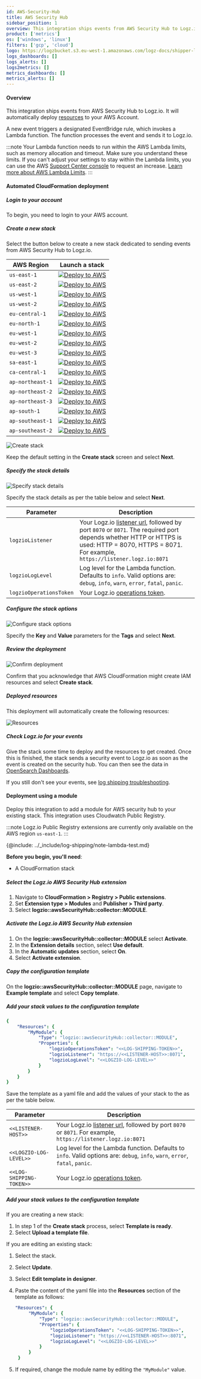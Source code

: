 ```yaml
---
id: AWS-Security-Hub
title: AWS Security Hub
sidebar_position: 1
overview: This integration ships events from AWS Security Hub to Logz.io. It will automatically deploy resources to your AWS Account.
product: ['metrics']
os: ['windows', 'linux']
filters: ['gcp', 'cloud']
logo: https://logzbucket.s3.eu-west-1.amazonaws.com/logz-docs/shipper-logos/aws.svg
logs_dashboards: []
logs_alerts: []
logs2metrics: []
metrics_dashboards: []
metrics_alerts: []
---
```


 
#### Overview

This integration ships events from AWS Security Hub to Logz.io. It will automatically deploy [resources](#resources) to your AWS Account.

A new event triggers a designated EventBridge rule, which invokes a Lambda function. The function processes the event and sends it to Logz.io.

:::note
Your Lambda function needs to run within the AWS Lambda limits, such as memory allocation and timeout. Make sure you understand these limits. If you can't adjust your settings to stay within the Lambda limits, you can use the AWS [Support Center console](https://console.aws.amazon.com/support/v1#/case/create?issueType=service-limit-increase) to request an increase. [Learn more about AWS Lambda Limits](https://docs.aws.amazon.com/lambda/latest/dg/limits.html).
:::
 

  

#### Automated CloudFormation deployment

 

##### Login to your account

To begin, you need to login to your AWS account.

##### Create a new stack

Select the button below to create a new stack dedicated to sending events from AWS Security Hub to Logz.io.

| AWS Region | Launch a stack |
| --- | --- |
| `us-east-1` | [![Deploy to AWS](https://dytvr9ot2sszz.cloudfront.net/logz-docs/lights/LightS-button.png)](https://console.aws.amazon.com/cloudformation/home?region=us-east-1#/stacks/new?stackName=logzio-security-hub-collector&templateURL=https://logzio-aws-integrations-us-east-1.s3.amazonaws.com/aws-security-hub-collector/0.0.1/template.yaml) |
| `us-east-2` | [![Deploy to AWS](https://dytvr9ot2sszz.cloudfront.net/logz-docs/lights/LightS-button.png)](https://console.aws.amazon.com/cloudformation/home?region=us-east-2#/stacks/new?stackName=logzio-security-hub-collector&templateURL=https://logzio-aws-integrations-us-east-2.s3.amazonaws.com/aws-security-hub-collector/0.0.1/template.yaml) |
| `us-west-1` | [![Deploy to AWS](https://dytvr9ot2sszz.cloudfront.net/logz-docs/lights/LightS-button.png)](https://console.aws.amazon.com/cloudformation/home?region=us-west-1#/stacks/new?stackName=logzio-security-hub-collector&templateURL=https://logzio-aws-integrations-us-west-1.s3.amazonaws.com/aws-security-hub-collector/0.0.1/template.yaml) |
| `us-west-2` | [![Deploy to AWS](https://dytvr9ot2sszz.cloudfront.net/logz-docs/lights/LightS-button.png)](https://console.aws.amazon.com/cloudformation/home?region=us-west-2#/stacks/new?stackName=logzio-security-hub-collector&templateURL=https://logzio-aws-integrations-us-west-2.s3.amazonaws.com/aws-security-hub-collector/0.0.1/template.yaml) |
| `eu-central-1` | [![Deploy to AWS](https://dytvr9ot2sszz.cloudfront.net/logz-docs/lights/LightS-button.png)](https://console.aws.amazon.com/cloudformation/home?region=eu-central-1#/stacks/new?stackName=logzio-security-hub-collector&templateURL=https://logzio-aws-integrations-eu-central-1.s3.amazonaws.com/aws-security-hub-collector/0.0.1/template.yaml) |
| `eu-north-1` | [![Deploy to AWS](https://dytvr9ot2sszz.cloudfront.net/logz-docs/lights/LightS-button.png)](https://console.aws.amazon.com/cloudformation/home?region=eu-north-1#/stacks/new?stackName=logzio-security-hub-collector&templateURL=https://logzio-aws-integrations-eu-north-1.s3.amazonaws.com/aws-security-hub-collector/0.0.1/template.yaml) |
| `eu-west-1` | [![Deploy to AWS](https://dytvr9ot2sszz.cloudfront.net/logz-docs/lights/LightS-button.png)](https://console.aws.amazon.com/cloudformation/home?region=eu-west-1#/stacks/new?stackName=logzio-security-hub-collector&templateURL=https://logzio-aws-integrations-eu-west-1.s3.amazonaws.com/aws-security-hub-collector/0.0.1/template.yaml) |
| `eu-west-2` | [![Deploy to AWS](https://dytvr9ot2sszz.cloudfront.net/logz-docs/lights/LightS-button.png)](https://console.aws.amazon.com/cloudformation/home?region=eu-west-2#/stacks/new?stackName=logzio-security-hub-collector&templateURL=https://logzio-aws-integrations-eu-west-2.s3.amazonaws.com/aws-security-hub-collector/0.0.1/template.yaml) |
| `eu-west-3` | [![Deploy to AWS](https://dytvr9ot2sszz.cloudfront.net/logz-docs/lights/LightS-button.png)](https://console.aws.amazon.com/cloudformation/home?region=eu-west-3#/stacks/new?stackName=logzio-security-hub-collector&templateURL=https://logzio-aws-integrations-eu-west-3.s3.amazonaws.com/aws-security-hub-collector/0.0.1/template.yaml) |
| `sa-east-1` | [![Deploy to AWS](https://dytvr9ot2sszz.cloudfront.net/logz-docs/lights/LightS-button.png)](https://console.aws.amazon.com/cloudformation/home?region=sa-east-1#/stacks/new?stackName=logzio-security-hub-collector&templateURL=https://logzio-aws-integrations-sa-east-1.s3.amazonaws.com/aws-security-hub-collector/0.0.1/template.yaml) |
| `ca-central-1` | [![Deploy to AWS](https://dytvr9ot2sszz.cloudfront.net/logz-docs/lights/LightS-button.png)](https://console.aws.amazon.com/cloudformation/home?region=ca-central-1#/stacks/new?stackName=logzio-security-hub-collector&templateURL=https://logzio-aws-integrations-ca-central-1.s3.amazonaws.com/aws-security-hub-collector/0.0.1/template.yaml) |
| `ap-northeast-1` | [![Deploy to AWS](https://dytvr9ot2sszz.cloudfront.net/logz-docs/lights/LightS-button.png)](https://console.aws.amazon.com/cloudformation/home?region=ap-northeast-1#/stacks/new?stackName=logzio-security-hub-collector&templateURL=https://logzio-aws-integrations-ap-northeast-1.s3.amazonaws.com/aws-security-hub-collector/0.0.1/template.yaml) |
| `ap-northeast-2` | [![Deploy to AWS](https://dytvr9ot2sszz.cloudfront.net/logz-docs/lights/LightS-button.png)](https://console.aws.amazon.com/cloudformation/home?region=ap-northeast-2#/stacks/new?stackName=logzio-security-hub-collector&templateURL=https://logzio-aws-integrations-ap-northeast-2.s3.amazonaws.com/aws-security-hub-collector/0.0.1/template.yaml) |
| `ap-northeast-3` | [![Deploy to AWS](https://dytvr9ot2sszz.cloudfront.net/logz-docs/lights/LightS-button.png)](https://console.aws.amazon.com/cloudformation/home?region=ap-northeast-3#/stacks/new?stackName=logzio-security-hub-collector&templateURL=https://logzio-aws-integrations-ap-northeast-3.s3.amazonaws.com/aws-security-hub-collector/0.0.1/template.yaml) |
| `ap-south-1` | [![Deploy to AWS](https://dytvr9ot2sszz.cloudfront.net/logz-docs/lights/LightS-button.png)](https://console.aws.amazon.com/cloudformation/home?region=ap-south-1#/stacks/new?stackName=logzio-security-hub-collector&templateURL=https://logzio-aws-integrations-ap-south-1.s3.amazonaws.com/aws-security-hub-collector/0.0.1/template.yaml) |
| `ap-southeast-1` | [![Deploy to AWS](https://dytvr9ot2sszz.cloudfront.net/logz-docs/lights/LightS-button.png)](https://console.aws.amazon.com/cloudformation/home?region=ap-southeast-1#/stacks/new?stackName=logzio-security-hub-collector&templateURL=https://logzio-aws-integrations-ap-southeast-1.s3.amazonaws.com/aws-security-hub-collector/0.0.1/template.yaml) |
| `ap-southeast-2` | [![Deploy to AWS](https://dytvr9ot2sszz.cloudfront.net/logz-docs/lights/LightS-button.png)](https://console.aws.amazon.com/cloudformation/home?region=ap-southeast-2#/stacks/new?stackName=logzio-security-hub-collector&templateURL=https://logzio-aws-integrations-ap-southeast-2.s3.amazonaws.com/aws-security-hub-collector/0.0.1/template.yaml) |

![Create stack](https://dytvr9ot2sszz.cloudfront.net/logz-docs/aws/security-hub-step1.png)

Keep the default setting in the **Create stack** screen and select **Next**.

##### Specify the stack details

![Specify stack details](https://dytvr9ot2sszz.cloudfront.net/logz-docs/aws/security-hub-step2.png)

Specify the stack details as per the table below and select **Next**.


| Parameter | Description |
| --- | --- |
| `logzioListener` | Your Logz.io [listener url](https://docs.logz.io/user-guide/accounts/account-region.html), followed by port `8070` or `8071`. The required port depends whether HTTP or HTTPS is used: HTTP = 8070, HTTPS = 8071. For example, `https://listener.logz.io:8071` |
| `logzioLogLevel` | Log level for the Lambda function. Defaults to `info`. Valid options are: `debug`, `info`, `warn`, `error`, `fatal`, `panic`. |
| `logzioOperationsToken` | Your Logz.io [operations token](https://app.logz.io/#/dashboard/settings/general). |

##### Configure the stack options

![Configure stack options](https://dytvr9ot2sszz.cloudfront.net/logz-docs/aws/security-hub-step3.png)

Specify the **Key** and **Value** parameters for the **Tags** and select **Next**.

##### Review the deployment

![Confirm deployment](https://dytvr9ot2sszz.cloudfront.net/logz-docs/aws/security-hub-step4b.png)

Confirm that you acknowledge that AWS CloudFormation might create IAM resources and select **Create stack**.

 
##### Deployed resources

This deployment will automatically create the following resources:

![Resources](https://dytvr9ot2sszz.cloudfront.net/logz-docs/aws/resources-security-hub.png)


##### Check Logz.io for your events

Give the stack some time to deploy and the resources to get created. Once this is finished, the stack sends a security event to Logz.io as soon as the event is created on the security hub. You can then see the data in [OpenSearch Dashboards](https://app.logz.io/#/dashboard/osd).

If you still don't see your events, see [log shipping troubleshooting]({{site.baseurl}}/user-guide/log-shipping/log-shipping-troubleshooting.html).

 

  

#### Deployment using a module
  
Deploy this integration to add a module for AWS security hub to your existing stack. This integration uses Cloudwatch Public Registry.

:::note
Logz.io Public Registry extensions are currently only available on the AWS region `us-east-1`.
:::
 

{@include: ../_include/log-shipping/note-lambda-test.md}

**Before you begin, you'll need**:

* A CloudFormation stack

 

##### Select the Logz.io AWS Security Hub extension

1. Navigate to **CloudFormation > Registry > Public extensions**.
2. Set **Extension type > Modules** and **Publisher > Third party**.
3. Select **logzio::awsSecurityHub::collector::MODULE**.


##### Activate the Logz.io AWS Security Hub extension

1. On the **logzio::awsSecurityHub::collector::MODULE** select **Activate**.
2. In the **Extension details** section, select **Use default**.
3. In the **Automatic updates** section, select **On**.
4. Select **Activate extension**.

##### Copy the configuration template

On the **logzio::awsSecurityHub::collector::MODULE** page, navigate to **Example template** and select **Copy template**.

##### Add your stack values to the configuration template

```yaml
{
    "Resources": {
        "MyModule": {
            "Type": "logzio::awsSecurityHub::collector::MODULE",
            "Properties": {
                "logzioOperationsToken": "<<LOG-SHIPPING-TOKEN>>",
                "logzioListener": "https://<<LISTENER-HOST>>:8071",
                "logzioLogLevel": "<<LOGZIO-LOG-LEVEL>>"
            }
        }
    }
}
```

Save the template as a yaml file and add the values of your stack to the as per the table below.

| Parameter | Description |
| --- | --- |
| `<<LISTENER-HOST>>` | Your Logz.io [listener url](https://docs.logz.io/user-guide/accounts/account-region.html), followed by port `8070` or `8071`. For example, `https://listener.logz.io:8071` |
| `<<LOGZIO-LOG-LEVEL>>` | Log level for the Lambda function. Defaults to `info`. Valid options are: `debug`, `info`, `warn`, `error`, `fatal`, `panic`. |
| `<<LOG-SHIPPING-TOKEN>>` | Your Logz.io [operations token](https://app.logz.io/#/dashboard/settings/general). |

##### Add your stack values to the configuration template

If you are creating a new stack:

1. In step 1 of the **Create stack** process, select **Template is ready**.
2. Select **Upload a template file**.

If you are editing an existing stack:

1. Select the stack.
2. Select **Update**.
3. Select **Edit template in designer**.
4. Paste the content of the yaml file into the **Resources** section of the template as follows:

   ```yaml
   "Resources": {
        "MyModule": {
            "Type": "logzio::awsSecurityHub::collector::MODULE",
            "Properties": {
                "logzioOperationsToken": "<<LOG-SHIPPING-TOKEN>>",
                "logzioListener": "https://<<LISTENER-HOST>>:8071",
                "logzioLogLevel": "<<LOGZIO-LOG-LEVEL>>"
            }
        }
    }
   ```
5. If required, change the module name by editing the `"MyModule"` value.

 
 